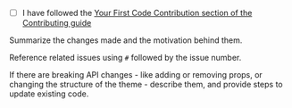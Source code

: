 - [ ] I have followed the [Your First Code Contribution section of the Contributing guide](https://github.com/polgubau/pol-ui/blob/main/CONTRIBUTING.md#your-first-code-contribution)

Summarize the changes made and the motivation behind them.

Reference related issues using `#` followed by the issue number.

If there are breaking API changes - like adding or removing props, or changing the structure of the theme - describe them, and provide steps to update existing code.
